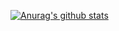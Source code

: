 [![Anurag's github stats](https://github-readme-stats.vercel.app/api?username=pav3l-abramov)](https://github.com/anuraghazra/github-readme-stats)